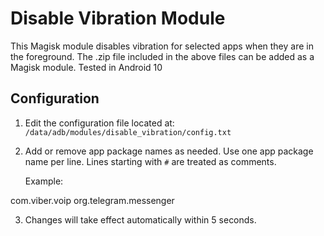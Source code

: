# Disable Vibration Module

This Magisk module disables vibration for selected apps when they are in the foreground.
The .zip file included in the above files can be added as a Magisk module. 
Tested in Android 10


## Configuration

1. Edit the configuration file located at:
   `/data/adb/modules/disable_vibration/config.txt`

2. Add or remove app package names as needed. Use one app package name per line. Lines starting with `#` are treated as comments.

   Example:

com.viber.voip
org.telegram.messenger


3. Changes will take effect automatically within 5 seconds.
